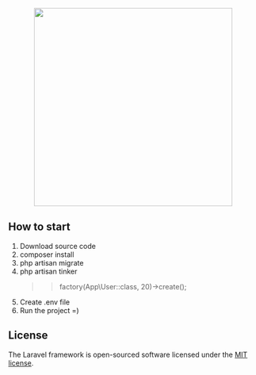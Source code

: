<p align="center"><a href="https://laravel.com" target="_blank"><img src="https://raw.githubusercontent.com/laravel/art/master/logo-lockup/5%20SVG/2%20CMYK/1%20Full%20Color/laravel-logolockup-cmyk-red.svg" width="400"></a></p>

## How to start

1. Download source code
2. composer install
3. php artisan migrate
4. php artisan tinker
    >> factory(App\User::class, 20)->create();
5. Create .env file
6. Run the project =)

## License

The Laravel framework is open-sourced software licensed under the [MIT license](https://opensource.org/licenses/MIT).
